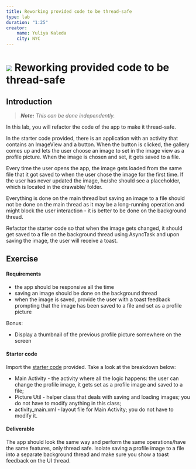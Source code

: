 ```yaml
---
title: Reworking provided code to be thread-safe
type: lab
duration: "1:25"
creator:
    name: Yuliya Kaleda
    city: NYC
---
```


# ![](https://ga-dash.s3.amazonaws.com/production/assets/logo-9f88ae6c9c3871690e33280fcf557f33.png) Reworking provided code to be thread-safe

## Introduction

> ***Note:*** _This can be done independently._

In this lab, you will refactor the code of the app to make it thread-safe.

In the starter code provided, there is an application with an activity that contains an ImageView and a button. When the button is clicked, the gallery comes up and lets the user choose an image to set in the image view as a profile picture. When the image is chosen and set, it gets saved to a file.

Every time the user opens the app, the image gets loaded from the same file that it got saved to when the user chose the image for the first time. If the user has never updated the image, he/she should see a placeholder, which is located in the drawable/ folder.

Everything is done on the main thread but saving an image to a file should not be done on the main thread as it may be a long-running operation and might block the user interaction - it is better to be done on the background thread.

Refactor the starter code so that when the image gets changed, it should get saved to a file on the background thread using AsyncTask and upon saving the image, the user will receive a toast.

## Exercise

#### Requirements

- the app should be responsive all the time
- saving an image should be done on the background thread
- when the image is saved, provide the user with a toast feedback prompting that the image has been saved to a file and set as a profile picture

Bonus:

- Display a thumbnail of the previous profile picture somewhere on the screen

#### Starter code

Import the [starter code](starter-code) provided.  Take a look at the breakdown below:

- Main Activity - the activity where all the logic happens: the user can change the profile image, it gets set as a profile image and saved to a file;
- Picture Util - helper class that deals with saving and loading images; you do not have to modify anything in this class;
- activity_main.xml - layout file for Main Activity; you do not have to modify it.

#### Deliverable

The app should look the same way and perform the same operations/have the same features, only thread safe. Isolate saving a profile image to a file into a separate background thread and make sure you show a toast feedback on the UI thread.
